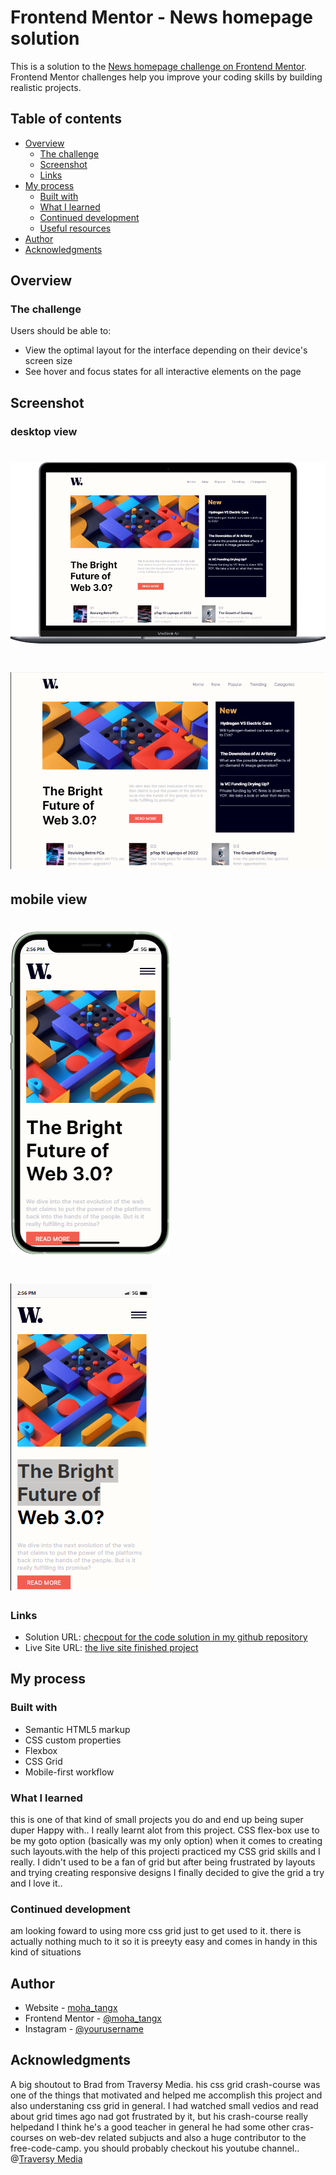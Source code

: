 # Frontend Mentor - News homepage solution

This is a solution to the [News homepage challenge on Frontend Mentor](https://www.frontendmentor.io/challenges/news-homepage-H6SWTa1MFl).   
Frontend Mentor challenges help you improve your coding skills by building realistic projects. 

## Table of contents

- [Overview](#overview)
  - [The challenge](#the-challenge)
  - [Screenshot](#screenshot)
  - [Links](#links)
- [My process](#my-process)
  - [Built with](#built-with)
  - [What I learned](#what-i-learned)
  - [Continued development](#continued-development)
  - [Useful resources](#useful-resources)
- [Author](#author)
- [Acknowledgments](#acknowledgments)

## Overview

### The challenge

Users should be able to:

- View the optimal layout for the interface depending on their device's screen size
- See hover and focus states for all interactive elements on the page

## Screenshot

### desktop view
# ![ my end result](./results/desktop-framed.png)
# ![ my end result](./results/desktop.png)

## mobile view

# ![ my end result](./results/mobile-framed.png)
# ![ my end result](./results/mobile.png)

### Links

- Solution URL: [checpout for the code solution in my github repository](https://your-solution-url.com)
- Live Site URL: [the live site finished project](https://your-live-site-url.com)

## My process

### Built with

- Semantic HTML5 markup
- CSS custom properties
- Flexbox
- CSS Grid
- Mobile-first workflow

### What I learned

this is one of that kind of small projects you do and end up being super duper Happy with.. I really learnt alot from this project. CSS flex-box use to be my goto option (basically was my only option) when it comes to creating such layouts.with the help of this projecti practiced my CSS grid skills and I really. I didn't used to be a fan of grid but after being frustrated by layouts and trying  creating responsive designs I finally decided to give the grid a try and I love it..  

### Continued development

am looking  foward to using more css grid just to get used to it. there is actually nothing much to it so it is preeyty easy and comes in handy in this kind of situations 

## Author

- Website - [moha_tangx](https://www.your-site.com)
- Frontend Mentor - [@moha_tangx](https://www.frontendmentor.io/profile/moha_tangx)
- Instagram - [@yourusername](https://www.twitter.com/moha_tangx)


## Acknowledgments

A big shoutout to Brad from Traversy Media.
his  css grid crash-course was one of the things  that motivated and helped me accomplish this project and also understaning css grid in general.
I had watched small vedios and read about grid times ago nad got frustrated by it, but his crash-course really helpedand I think he's a good teacher in general he had some other cras-courses on web-dev related subjucts and also a huge contributor to the free-code-camp.
you should probably checkout his youtube channel..  @[Traversy Media](https://www.example.com) 
